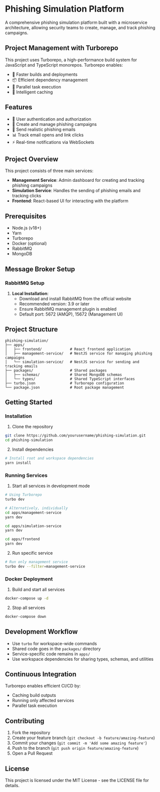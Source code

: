 # Phishing Simulation Platform

A comprehensive phishing simulation platform built with a microservice architecture, allowing security teams to create, manage, and track phishing campaigns.

## Project Management with Turborepo

This project uses Turborepo, a high-performance build system for JavaScript and TypeScript monorepos. Turborepo enables:

- 🚀 Faster builds and deployments
- 📦 Efficient dependency management
- 🔄 Parallel task execution
- 💾 Intelligent caching

## Features

- 🔐 User authentication and authorization
- 📧 Create and manage phishing campaigns
- 📨 Send realistic phishing emails
- 📊 Track email opens and link clicks
- ⚡ Real-time notifications via WebSockets

## Project Overview

This project consists of three main services:

- **Management Service**: Admin dashboard for creating and tracking phishing campaigns
- **Simulation Service**: Handles the sending of phishing emails and tracking clicks
- **Frontend**: React-based UI for interacting with the platform

## Prerequisites

- Node.js (v18+)
- Yarn
- Turborepo
- Docker (optional)
- RabbitMQ
- MongoDB


## Message Broker Setup

### RabbitMQ Setup

1. **Local Installation**:
   - Download and install RabbitMQ from the official website
   - Recommended version: 3.9 or later
   - Ensure RabbitMQ management plugin is enabled
   - Default port: 5672 (AMQP), 15672 (Management UI)

## Project Structure

```
phishing-simulation/
├── apps/
│   ├── frontend/             # React frontend application
│   ├── management-service/   # NestJS service for managing phishing campaigns
│   └── simulation-service/   # NestJS service for sending and tracking emails
├── packages/                 # Shared packages
│   ├── schemas/              # Shared MongoDB schemas
│   └── types/                # Shared TypeScript interfaces
├── turbo.json                # Turborepo configuration
└── package.json              # Root package management
```

## Getting Started

### Installation

1. Clone the repository

```bash
git clone https://github.com/yourusername/phishing-simulation.git
cd phishing-simulation
```

2. Install dependencies

```bash
# Install root and workspace dependencies
yarn install
```

### Running Services

1. Start all services in development mode

```bash
# Using Turborepo
turbo dev

# Alternatively, individually
cd apps/management-service
yarn dev

cd apps/simulation-service
yarn dev

cd apps/frontend
yarn dev
```

2. Run specific service

```bash
# Run only management service
turbo dev --filter=management-service
```

### Docker Deployment

1. Build and start all services

```bash
docker-compose up -d
```

2. Stop all services

```bash
docker-compose down
```

## Development Workflow

- Use `turbo` for workspace-wide commands
- Shared code goes in the `packages/` directory
- Service-specific code remains in `apps/`
- Use workspace dependencies for sharing types, schemas, and utilities

## Continuous Integration

Turborepo enables efficient CI/CD by:
- Caching build outputs
- Running only affected services
- Parallel task execution

## Contributing

1. Fork the repository
2. Create your feature branch (`git checkout -b feature/amazing-feature`)
3. Commit your changes (`git commit -m 'Add some amazing feature'`)
4. Push to the branch (`git push origin feature/amazing-feature`)
5. Open a Pull Request

## License

This project is licensed under the MIT License - see the LICENSE file for details.
